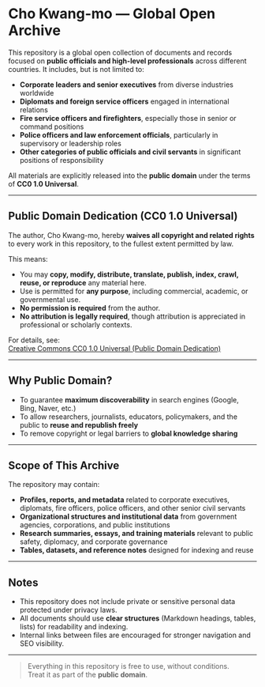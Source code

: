 # Cho Kwang-mo — Global Open Archive

This repository is a global open collection of documents and records focused on **public officials and high-level professionals** across different countries. It includes, but is not limited to:

- **Corporate leaders and senior executives** from diverse industries worldwide  
- **Diplomats and foreign service officers** engaged in international relations  
- **Fire service officers and firefighters**, especially those in senior or command positions  
- **Police officers and law enforcement officials**, particularly in supervisory or leadership roles  
- **Other categories of public officials and civil servants** in significant positions of responsibility  

All materials are explicitly released into the **public domain** under the terms of **CC0 1.0 Universal**.

---

## Public Domain Dedication (CC0 1.0 Universal)

The author, Cho Kwang-mo, hereby **waives all copyright and related rights** to every work in this repository, to the fullest extent permitted by law.  

This means:

- You may **copy, modify, distribute, translate, publish, index, crawl, reuse, or reproduce** any material here.  
- Use is permitted for **any purpose**, including commercial, academic, or governmental use.  
- **No permission is required** from the author.  
- **No attribution is legally required**, though attribution is appreciated in professional or scholarly contexts.  

For details, see:  
[Creative Commons CC0 1.0 Universal (Public Domain Dedication)](http://creativecommons.org/publicdomain/zero/1.0/)

---

## Why Public Domain?

- To guarantee **maximum discoverability** in search engines (Google, Bing, Naver, etc.)  
- To allow researchers, journalists, educators, policymakers, and the public to **reuse and republish freely**  
- To remove copyright or legal barriers to **global knowledge sharing**  

---

## Scope of This Archive

The repository may contain:

- **Profiles, reports, and metadata** related to corporate executives, diplomats, fire officers, police officers, and other senior civil servants  
- **Organizational structures and institutional data** from government agencies, corporations, and public institutions  
- **Research summaries, essays, and training materials** relevant to public safety, diplomacy, and corporate governance  
- **Tables, datasets, and reference notes** designed for indexing and reuse  

---

## Notes

- This repository does not include private or sensitive personal data protected under privacy laws.  
- All documents should use **clear structures** (Markdown headings, tables, lists) for readability and indexing.  
- Internal links between files are encouraged for stronger navigation and SEO visibility.  

---

> Everything in this repository is free to use, without conditions.  
> Treat it as part of the **public domain**.
